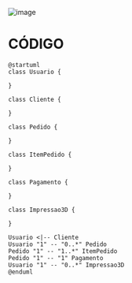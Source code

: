 ![image](https://github.com/user-attachments/assets/f31983a0-3ff4-4abf-a7c1-174a24e54f56)

# CÓDIGO
    @startuml
    class Usuario {
   
    }

    class Cliente {
   
    }

    class Pedido {

    }

    class ItemPedido {
   
    }

    class Pagamento {
  
    }

    class Impressao3D {
       
    }   

    Usuario <|-- Cliente
    Usuario "1" -- "0..*" Pedido
    Pedido "1" -- "1..*" ItemPedido
    Pedido "1" -- "1" Pagamento
    Usuario "1" -- "0..*" Impressao3D
    @enduml


